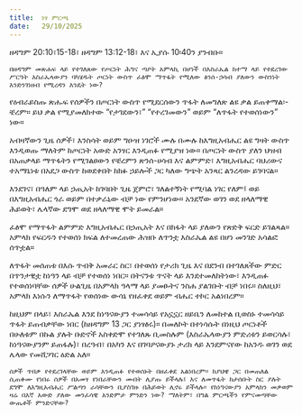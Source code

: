 ```yaml
---
title:  ነፃ ምርጫ
date:   29/10/2025
---
```


ዘዳግም 20:10፣15-18፣ ዘዳግም 13:12-18፣ እና ኢያሱ 10፡40ን ያንብቡ።

`በዘዳግም መጽሐፍ ላይ የተገለጸው የጦርነት ሕግና ጣዖት አምላኪ በሆነች በእስራኤል ከተማ ላይ የተደረገው ሥርዓት እስራኤላውያን ባካሄዱት ጦርነት ውስጥ ፈፅሞ ማጥፋት የሚለው ፅንሰ-ኃሳብ ያለውን ውስንነት እንድንገነዘብ የሚረዳን እንዴት ነው?`

የዕብራይስጡ ጽሑፍ የሰዎችን በጦርነት ውስጥ የሚደርሰውን ጥፋት ለመግለጽ ልዩ ቃል ይጠቀማል፡- ቼረም። ይህ ቃል የሚያመለክተው “የታገደውን፣” “የተረገመውን” ወይም “ለጥፋት የተወሰነውን” ነው።

አብዛኛውን ጊዜ ሰዎች፣ እንስሳት ወይም ግዑዝ ነገሮች ሙሉ በሙሉ ከእግዚአብሔር ልዩ ግዛት ውስጥ እንዲወጡ ማለትም ከጦርነት አውድ አንፃር እንዲጠፉ የሚያዝ ነው። በጦርነት ውስጥ ያለን ህዝብ በአጠቃላይ ማጥፋትን የሚገልፀውን የቼረምን ጽንሰ-ሀሳብ እና ልምምድ፣ እግዚአብሔር ባህሪውና ተአማኒነቱ በአደጋ ውስጥ ከወደቀበት ከክፉ ኃይሎች ጋር ካለው ግጭት አንጻር ልንረዳው ይገባናል።

እንደገና፣ በዓለም ላይ ኃጢአት ከገባበት ጊዜ ጀምሮ፣ ገለልተኝነት የሚባል ነገር የለም፤ ወይ በእግዚአብሔር ጎራ ወይም በተቃራኒው ብቻ ነው የምንሆነው። አንደኛው ወገን ወደ ዘላለማዊ ሕይወት፣ ሌላኛው ደግሞ ወደ ዘላለማዊ ሞት ይመራል።

ፈፅሞ የማጥፋት ልምምድ እግዚአብሔር በኃጢአት እና በክፋት ላይ ያለውን የጽድቅ ፍርድ ይገልጻል። አምላክ የፍርዱን የተወሰነ ክፍል ለተመረጠው ሕዝቡ ለጥንቷ እስራኤል ልዩ በሆነ መንገድ አሳልፎ ሰጥቷል።

ለጥፋት መሰጠቱ በእሱ ጥብቅ አመራር ስር፣ በተወሰነ የታሪክ ጊዜ እና በደንብ በተገለጸችው ምድር በጥንታዊቷ ከነዓን ላይ ብቻ የተወሰነ ነበር። በትናንቱ ጥናት ላይ እንደተመለከትነው፣ እንዲጠፉ የተወሰነባቸው ሰዎች ሁልጊዜ በአምላክ ዓላማ ላይ ያመፁትና ንስሐ ያልገቡት ብቻ ነበሩ። ስለዚህ፣ አምላክ እነሱን ለማጥፋት የወሰነው ውሳኔ የዘፈቀደ ወይም ብሔር ተኮር አልነበረም።

ከዚህም በላይ፣ እስራኤል እንደ ከነዓናውያን ተመሳሳይ የአኗኗር ዘይቤን ለመከተል ቢወስኑ ተመሳሳይ ጥፋት ይጠብቃቸው ነበር (ከዘዳግም 13 ጋር ያነፃፅሩ)። በመለኮት በተነሳሱት በነዚህ ጦርነቶች በሁለቱም በኩል ያሉት ቡድኖች አስቀድሞ የተገለጹ ቢመስሉም (እስራኤላውያን ምድሪቱን ይወርሳሉ፣ ከነዓናውያንም ይጠፋሉ)፣ በረዓብ፣ በአካን እና በገባዖናውያኑ ታሪክ ላይ እንደምናየው ከአንዱ ወገን ወደ ሌላው የመሸጋገር ዕድል አለ።

`ሰዎች ጥበቃ የተደረገላቸው ወይም እንዲጠፉ የተወሰኑት በዘፈቀደ አልነበረም። ከያህዌ ጋር በመጠለል ሲጠቀሙ የነበሩ ሰዎች በአመፃ የነበራቸውን መብት ሊያጡ ይችላሉ፤ እና ለመጥፋት ከታሰቡት ስር ያሉት ደግሞ ለእግዚአብሔር ሥልጣን ራሳቸውን ቢያስገዙ በሕይወት ሊኖሩ ይችላሉ። የከነዓናውያን አምላክን መቃወም ዛሬ በእኛ አውድ ያለው መንፈሳዊ አንድምታ ምንድን ነው? ማለትም፣ በግል ምርጫችን የምናመጣቸው ውጤቶች ምንድናቸው?`